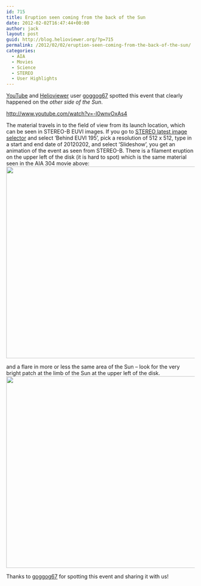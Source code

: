 ```yaml
---
id: 715
title: Eruption seen coming from the back of the Sun
date: 2012-02-02T16:47:44+00:00
author: jack
layout: post
guid: http://blog.helioviewer.org/?p=715
permalink: /2012/02/02/eruption-seen-coming-from-the-back-of-the-sun/
categories:
  - AIA
  - Movies
  - Science
  - STEREO
  - User Highlights
---
```

[YouTube](http://www.youtube.com) and [Helioviewer](http://www.helioviewer.org) user [goggog67](http://www.youtube.com/user/goggog67) spotted this event that clearly happened on the _other side of the Sun_.

http://www.youtube.com/watch?v=-l0wnvOxAs4

The material travels in to the field of view from its launch location, which can be seen in STEREO-B EUVI images. If you go to [STEREO latest image selector](http://stereo.gsfc.nasa.gov/cgi-bin/images) and select &#8216;Behind EUVI 195&#8217;, pick a resolution of 512 x 512, type in a start and end date of 20120202, and select &#8216;Slideshow&#8217;, you get an animation of the event as seen from STEREO-B. There is a filament eruption on the upper left of the disk (it is hard to spot) which is the same material seen in the AIA 304 movie above:  
[<img src="https://helioviewer-project.github.io/images/uploads/2012/02/20120202_140530_n7euB_195.jpg" alt="" title="20120202_140530_n7euB_195" width="512" height="512" class="aligncenter size-full wp-image-718" srcset="http://blog.helioviewer.org/wp-content/uploads/2012/02/20120202_140530_n7euB_195.jpg 512w, http://blog.helioviewer.org/wp-content/uploads/2012/02/20120202_140530_n7euB_195-150x150.jpg 150w, http://blog.helioviewer.org/wp-content/uploads/2012/02/20120202_140530_n7euB_195-300x300.jpg 300w" sizes="(max-width: 512px) 100vw, 512px" />](https://helioviewer-project.github.io/images/uploads/2012/02/20120202_140530_n7euB_195.jpg)

and a flare in more or less the same area of the Sun &#8211; look for the very bright patch at the limb of the Sun at the upper left of the disk.  
[<img src="https://helioviewer-project.github.io/images/uploads/2012/02/20120202_141530_n7euB_195.jpg" alt="" title="20120202_141530_n7euB_195" width="512" height="512" class="aligncenter size-full wp-image-719" srcset="http://blog.helioviewer.org/wp-content/uploads/2012/02/20120202_141530_n7euB_195.jpg 512w, http://blog.helioviewer.org/wp-content/uploads/2012/02/20120202_141530_n7euB_195-150x150.jpg 150w, http://blog.helioviewer.org/wp-content/uploads/2012/02/20120202_141530_n7euB_195-300x300.jpg 300w" sizes="(max-width: 512px) 100vw, 512px" />](https://helioviewer-project.github.io/images/uploads/2012/02/20120202_141530_n7euB_195.jpg)

Thanks to [goggog67](http://www.youtube.com/user/goggog67) for spotting this event and sharing it with us!

